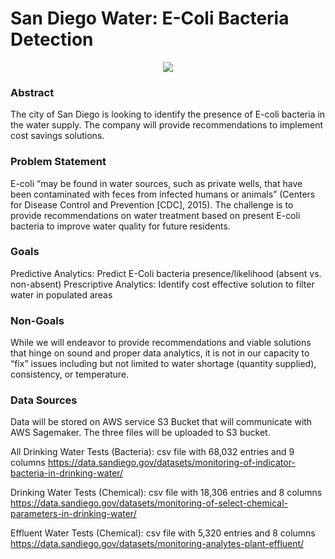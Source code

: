# San Diego Water: E-Coli Bacteria Detection

<p align ="center">
<img src = "https://i0.wp.com/grapevine.is/wp-content/uploads/giphy-boiling-water.gif?fit=500%2C180&quality=99&ssl=1">
</p>

### Abstract 
The city of San Diego is looking to identify the presence of E-coli bacteria in the water supply. The company will provide recommendations to implement cost savings solutions.

### Problem Statement
E-coli “may be found in water sources, such as private wells, that have been contaminated with feces from infected humans or animals” (Centers for Disease Control and Prevention [CDC], 2015). The challenge is to provide recommendations on water treatment based on present E-coli bacteria to improve water quality for future residents.

### Goals 
Predictive Analytics: Predict E-Coli bacteria presence/likelihood (absent vs. non-absent)
Prescriptive Analytics: Identify cost effective solution to filter water in populated areas

### Non-Goals 
While we will endeavor to provide recommendations and viable solutions that hinge on sound and proper data analytics, it is not in our capacity to “fix” issues including but not limited to water shortage (quantity supplied), consistency, or temperature. 

### Data Sources 
Data will be stored on AWS service S3 Bucket that will communicate with AWS Sagemaker. The three files will be uploaded to S3 bucket.

All Drinking Water Tests (Bacteria): csv file with 68,032 entries and 9 columns
https://data.sandiego.gov/datasets/monitoring-of-indicator-bacteria-in-drinking-water/ 

Drinking Water Tests (Chemical): csv file with 18,306 entries and 8 columns
https://data.sandiego.gov/datasets/monitoring-of-select-chemical-parameters-in-drinking-water/ 

Effluent Water Tests (Chemical): csv file with 5,320 entries and 8 columns
https://data.sandiego.gov/datasets/monitoring-analytes-plant-effluent/ 
